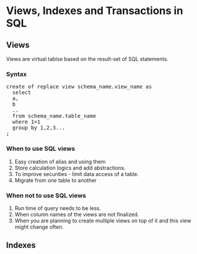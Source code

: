 # Views, Indexes and Transactions in SQL

## Views
Views are virtual tablse based on the result-set of SQL statements.

### Syntax
<pre>create of replace view schema_name.view_name as
  select 
  a,
  b
  ..
  from schema_name.table_name
  where 1=1
  group by 1,2,3... 
;
</pre>

### When to use SQL views
1. Easy creation of alias and using them
2. Store calculation logics and add abstractions.
3. To improve securities - limit data access of a table.
4. Migrate from one table to another

### When not to use SQL views
1. Run time of query needs to be less.
2. When column names of the views are not finalized.
3. When you are planning to create multiple views on top of it and this view might change often.

## Indexes
